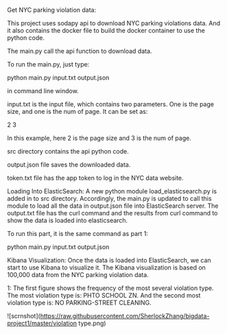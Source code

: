 Get NYC parking violation data:

This project uses sodapy api to download NYC parking violations data. And it also contains the docker file to build the docker container to use the python code.

The main.py call the api function to download data. 

To run the main.py, just type:

python main.py input.txt output.json

in command line window.

input.txt is the input file, which contains two parameters. One is the page size, and one is the num of page. It can be set as:

2 3

In this example, here 2 is the page size and 3 is the num of page.

src directory contains the api python code.

output.json file saves the downloaded data.

token.txt file has the app token to log in the NYC data website.

Loading Into ElasticSearch:
A new python module load_elasticsearch.py is added in to src directory. Accordingly, the main.py is updated to call this module to load all the data in output.json file into ElasticSearch server. The output.txt file has the curl command and the results from curl command to show the data is loaded into elasticsearch. 

To run this part, it is the same command as part 1:

python main.py input.txt output.json


Kibana Visualization:
Once the data is loaded into ElasticSearch, we can start to use Kibana to visualize it. The Kibana visualization is based on 100,000 data from the NYC parking violation data.

1: The first figure shows the frequency of the most several violation type. The most violation type is: PHTO SCHOOL ZN. And the second most violation type is: NO PARKING-STREET CLEANING.

![scrnshot](https://raw.githubusercontent.com/SherlockZhang/bigdata-project1/master/violation type.png)
